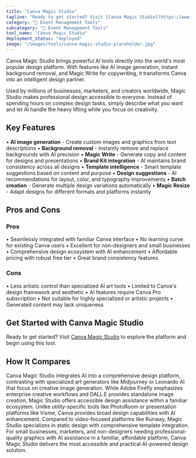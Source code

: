 ```yaml
---
title: "Canva Magic Studio"
tagline: "Ready to get started? Visit [Canva Magic Studio](https://www.canva.com/magic-studio) to explore the platform and begin using this tool...."
category: "🎪 Event Management Tools"
subcategory: "🎪 Event Management Tools"
tool_name: "Canva Magic Studio"
deployment_status: "deployed"
image: "/images/tools/canva-magic-studio-placeholder.jpg"
---
```

Canva Magic Studio brings powerful AI tools directly into the world's most popular design platform. With features like AI image generation, instant background removal, and Magic Write for copywriting, it transforms Canva into an intelligent design partner.

Used by millions of businesses, marketers, and creators worldwide, Magic Studio makes professional design accessible to everyone. Instead of spending hours on complex design tasks, simply describe what you want and let AI handle the heavy lifting while you focus on creativity.

## Key Features

• **AI image generation** - Create custom images and graphics from text descriptions
• **Background removal** - Instantly remove and replace backgrounds with AI precision
• **Magic Write** - Generate copy and content for designs and presentations
• **Brand Kit integration** - AI maintains brand consistency across all designs
• **Template intelligence** - Smart template suggestions based on content and purpose
• **Design suggestions** - AI recommendations for layout, color, and typography improvements
• **Batch creation** - Generate multiple design variations automatically
• **Magic Resize** - Adapt designs for different formats and platforms instantly

## Pros and Cons

### Pros
• Seamlessly integrated with familiar Canva interface
• No learning curve for existing Canva users
• Excellent for non-designers and small businesses
• Comprehensive design ecosystem with AI enhancement
• Affordable pricing with robust free tier
• Great brand consistency features

### Cons
• Less artistic control than specialized AI art tools
• Limited to Canva's design framework and aesthetic
• AI features require Canva Pro subscription
• Not suitable for highly specialized or artistic projects
• Generated content may lack uniqueness

## Get Started with Canva Magic Studio

Ready to get started? Visit [Canva Magic Studio](https://www.canva.com/magic-studio) to explore the platform and begin using this tool.

## How It Compares

Canva Magic Studio integrates AI into a comprehensive design platform, contrasting with specialized art generators like Midjourney or Leonardo AI that focus on creative image generation. While Adobe Firefly emphasizes enterprise creative workflows and DALL·E provides standalone image creation, Magic Studio offers accessible design assistance within a familiar ecosystem. Unlike utility-specific tools like PhotoRoom or presentation platforms like Visme, Canva provides broad design capabilities with AI enhancement. Compared to video-focused platforms like Runway, Magic Studio specializes in static design with comprehensive template integration. For small businesses, marketers, and non-designers needing professional-quality graphics with AI assistance in a familiar, affordable platform, Canva Magic Studio delivers the most accessible and practical AI-powered design solution.